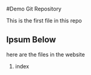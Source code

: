 #Demo Git Repository

This is the first file in this repo


## Ipsum Below

here are the files in the website

1. index